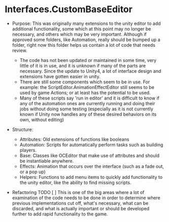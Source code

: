 # Interfaces.CustomBaseEditor

* Purpose: This was originally many extensions to the unity editor to add additional functionality, some which at this point may no longer be necessary, and others which may be very important. Although if approved some folders, like Automation, really should be bumped up a folder, right now this folder helps us contain a lot of code that needs review. 
    * The code has not been updated or maintained in some time, very little of it is in use, and it is unknown if many of the parts are necessary. Since the update to Unity4, a lot of interface design and extensions have gotten easier in unity. 
	* There are still some components which seem to be in use. For example: the ScriptEditor.AnimationEffectEditor still seems to be used by game Actions; or at least has the potential to be used. 
	* Many of these scripts say 'run in editor' and it is difficult to know if any of the automation ones are currently running and doing their jobs without doing some testing (especially as it is not currently known if Unity now handles any of these desired behaviors on its own, without editing)
	
* Structure: 
	* Attributes: Old extensions of functions like booleans
	* Automation: Scripts for automatically perform tasks such as building players. 
	* Base: Classes like OCEditor that make use of attributes and should be instantiable anywhere.
	* Effects: Animation that occurs over the interface (such as a fade out, or a pop up)
	* Helpers: Functions to add menu items to quickly add functionality to the unity editor, like the ability to find missing scripts. 
	
* Refactoring TODO
    [ ] This is one of the big areas where a lot of examination of the code needs to be done in order to determine where previous implementations cut off, what's necessary, what can be discarded, and what is actually important or should be developed further to add rapid functionality to the game. 